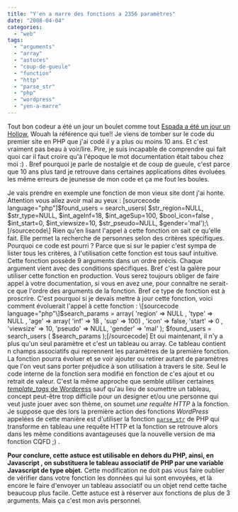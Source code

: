```yaml
---
title: "Y'en a marre des fonctions a 2356 paramètres"
date: "2008-04-04"
categories: 
  - "web"
tags: 
  - "arguments"
  - "array"
  - "astuces"
  - "coup-de-gueule"
  - "function"
  - "http"
  - "parse_str"
  - "php"
  - "wordpress"
  - "yen-a-marre"
---
```


Tout bon codeur a été un jour un boulet comme tout [Espada a été un jour un Hollow](http://bleach.wikia.com/wiki/Hollow "Comment devenir un Espada lorsque l'on est un hollow"), Wouah la référence qui tue!! Je viens de tomber sur le code du premier site en PHP que j'ai codé il y a plus ou moins 10 ans. Et c'est vraiment pas beau à voir/lire. Pire, je suis incapable de comprendre qui fait quoi car il faut croire qu'à l'époque le mot documentation était tabou chez moi :) . Bref pourquoi je parle de nostalgie et de coup de gueule, c'est parce que 10 ans plus tard je retrouve dans certaines applications dites évoluées les même erreurs de jeunesse de mon code et ça me fout les boules.

Je vais prendre en exemple une fonction de mon vieux site dont j'ai honte. Attention vous allez avoir mal au yeux : \[sourcecode language="php"\]$found\_users = search\_users( $str\_region=NULL, $str\_type=NULL, $int\_ageInf=18, $int\_ageSup=100, $bool\_icon=false , $int\_start=0, $int\_viewsize=10, $str\_pseudo=NULL, $gender='mal');\[/sourcecode\] Rien qu'en lisant l'appel à cette fonction on sait ce qu'elle fait. Elle permet la recherche de personnes selon des critères spécifiques. Pourquoi ce code est pourri ? Parce que si sur le papier c'est sympa de lister tous les critères, à l'utilisation cette fonction est tous sauf intuitive. Cette fonction possède 9 arguments dans un ordre précis. Chaque argument vient avec des conditions spécifiques. Bref c'est la galère pour utiliser cette fonction en production. Vous serez toujours obliger de faire appel à votre documentation, si vous en avez une, pour connaître ne serait-ce que l'ordre des arguments de la fonction. Bref ce type de fonction est à proscrire. C'est pourquoi si je devais mettre à jour cette fonction, voici comment évoluerait l'appel à cette fonction : \[sourcecode language="php"\]$search\_params = array( 'region' => NULL , 'type' => NULL , 'age' => array( 'inf' => 18 , 'sup' => 100) , 'icon' => false, 'start' => 0 , 'viewsize' => 10, 'pseudo' => NULL, 'gender' => 'mal' ); $found\_users = search\_users ( $search\_params );\[/sourcecode\] Et oui maintenant, il n'y a plus qu'un seul paramètre et c'est un tableau ou array. Ce tableau contient n champs associatifs qui reprennent les paramètres de la première fonction. La fonction pourra évoluer et se voir ajouter ou retirer autant de paramètres que l'on veut sans porter préjudice à son utilisation à travers le site. Seul le code interne de la fonction sera modifié en fonction de c'es ajout et ou retrait de valeur. C'est la même approche que semble utiliser certaines [_template\_tags_ de Wordpress](http://codex.wordpress.org/Template_Tags/wp_list_bookmarks "Exemple d'un template_tags qui utilise cette méthode") sauf qu'au lieu de soumettre un tableau, concept peut-être trop difficile pour un designer et/ou une personne qui veut juste jouer avec son thème, on soumet _une requête HTTP_ à la fonction. Je suppose que dès lors la première action des fonctions _WordPress_ appelées de cette manière est d'utiliser la fonction [`parse_str`](http://www.php.net/manual/fr/function.parse-str.php "comment utiliser la fonction parse_str") de PHP qui transforme en tableau une requête HTTP et la fonction se retrouve alors dans les même conditions avantageuses que la nouvelle version de ma fonction CQFD ;) .

**Pour conclure, cette astuce est utilisable en dehors du PHP, ainsi, en Javascript , on substituera le tableau associatif de PHP par une variable Javascript de type objet.** Cette modification ne doit pas vous faire oublier de vérifier dans votre fonction les données qui lui sont envoyées, et là encore le faire d'envoyer un tableau associatif ou un objet rend cette tache beaucoup plus facile. Cette astuce est à réserver aux fonctions de plus de 3 arguments. Mais ça c'est mon avis personnel.
